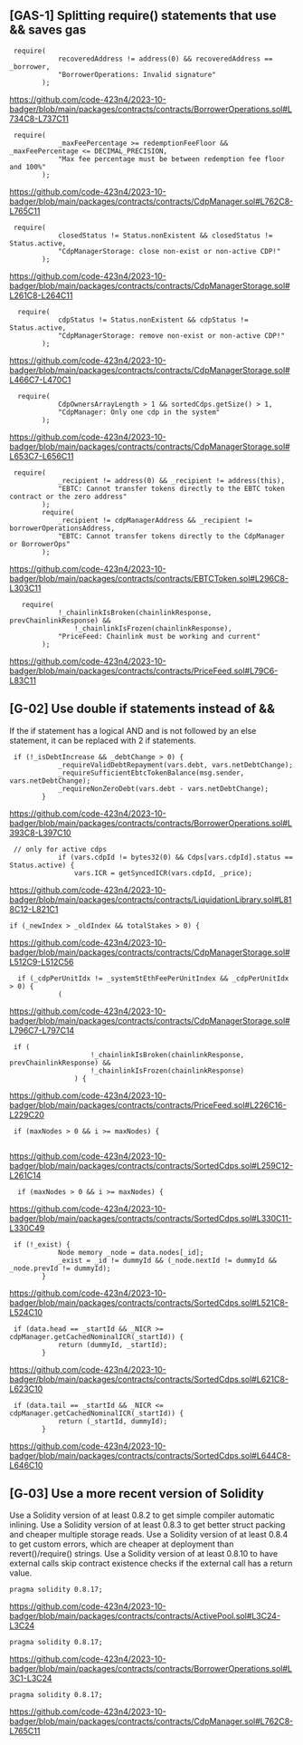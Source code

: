 ## [GAS-1] Splitting require() statements that use && saves gas

```
 require(
            recoveredAddress != address(0) && recoveredAddress == _borrower,
            "BorrowerOperations: Invalid signature"
        );
```
https://github.com/code-423n4/2023-10-badger/blob/main/packages/contracts/contracts/BorrowerOperations.sol#L734C8-L737C11

```
 require(
            _maxFeePercentage >= redemptionFeeFloor && _maxFeePercentage <= DECIMAL_PRECISION,
            "Max fee percentage must be between redemption fee floor and 100%"
        );
```
https://github.com/code-423n4/2023-10-badger/blob/main/packages/contracts/contracts/CdpManager.sol#L762C8-L765C11

```
 require(
            closedStatus != Status.nonExistent && closedStatus != Status.active,
            "CdpManagerStorage: close non-exist or non-active CDP!"
        );
```
https://github.com/code-423n4/2023-10-badger/blob/main/packages/contracts/contracts/CdpManagerStorage.sol#L261C8-L264C11

```
  require(
            cdpStatus != Status.nonExistent && cdpStatus != Status.active,
            "CdpManagerStorage: remove non-exist or non-active CDP!"
        );

```
https://github.com/code-423n4/2023-10-badger/blob/main/packages/contracts/contracts/CdpManagerStorage.sol#L466C7-L470C1

```
  require(
            CdpOwnersArrayLength > 1 && sortedCdps.getSize() > 1,
            "CdpManager: Only one cdp in the system"
        );
```
https://github.com/code-423n4/2023-10-badger/blob/main/packages/contracts/contracts/CdpManagerStorage.sol#L653C7-L656C11

```
 require(
            _recipient != address(0) && _recipient != address(this),
            "EBTC: Cannot transfer tokens directly to the EBTC token contract or the zero address"
        );
        require(
            _recipient != cdpManagerAddress && _recipient != borrowerOperationsAddress,
            "EBTC: Cannot transfer tokens directly to the CdpManager or BorrowerOps"
        );
```
https://github.com/code-423n4/2023-10-badger/blob/main/packages/contracts/contracts/EBTCToken.sol#L296C8-L303C11

```
   require(
            !_chainlinkIsBroken(chainlinkResponse, prevChainlinkResponse) &&
                !_chainlinkIsFrozen(chainlinkResponse),
            "PriceFeed: Chainlink must be working and current"
        );
```
https://github.com/code-423n4/2023-10-badger/blob/main/packages/contracts/contracts/PriceFeed.sol#L79C6-L83C11

## [G-02] Use double if statements instead of &&
If the if statement has a logical AND and is not followed by an else statement, it can be replaced with 2
if statements.

```
 if (!_isDebtIncrease && _debtChange > 0) {
            _requireValidDebtRepayment(vars.debt, vars.netDebtChange);
            _requireSufficientEbtcTokenBalance(msg.sender, vars.netDebtChange);
            _requireNonZeroDebt(vars.debt - vars.netDebtChange);
        }
```

https://github.com/code-423n4/2023-10-badger/blob/main/packages/contracts/contracts/BorrowerOperations.sol#L393C8-L397C10

```
 // only for active cdps
            if (vars.cdpId != bytes32(0) && Cdps[vars.cdpId].status == Status.active) {
                vars.ICR = getSyncedICR(vars.cdpId, _price);

```

https://github.com/code-423n4/2023-10-badger/blob/main/packages/contracts/contracts/LiquidationLibrary.sol#L818C12-L821C1

```
if (_newIndex > _oldIndex && totalStakes > 0) {
```
https://github.com/code-423n4/2023-10-badger/blob/main/packages/contracts/contracts/CdpManagerStorage.sol#L512C9-L512C56

```
  if (_cdpPerUnitIdx != _systemStEthFeePerUnitIndex && _cdpPerUnitIdx > 0) {
            (
```
https://github.com/code-423n4/2023-10-badger/blob/main/packages/contracts/contracts/CdpManagerStorage.sol#L796C7-L797C14

```
 if (
                    !_chainlinkIsBroken(chainlinkResponse, prevChainlinkResponse) &&
                    !_chainlinkIsFrozen(chainlinkResponse)
                ) {
```
https://github.com/code-423n4/2023-10-badger/blob/main/packages/contracts/contracts/PriceFeed.sol#L226C16-L229C20

```
 if (maxNodes > 0 && i >= maxNodes) {
             
```
https://github.com/code-423n4/2023-10-badger/blob/main/packages/contracts/contracts/SortedCdps.sol#L259C12-L261C14

```
  if (maxNodes > 0 && i >= maxNodes) {
```
https://github.com/code-423n4/2023-10-badger/blob/main/packages/contracts/contracts/SortedCdps.sol#L330C11-L330C49

```
 if (!_exist) {
            Node memory _node = data.nodes[_id];
            _exist = _id != dummyId && (_node.nextId != dummyId && _node.prevId != dummyId);
        }
```
https://github.com/code-423n4/2023-10-badger/blob/main/packages/contracts/contracts/SortedCdps.sol#L521C8-L524C10

```
 if (data.head == _startId && _NICR >= cdpManager.getCachedNominalICR(_startId)) {
            return (dummyId, _startId);
        }
```
https://github.com/code-423n4/2023-10-badger/blob/main/packages/contracts/contracts/SortedCdps.sol#L621C8-L623C10

```
 if (data.tail == _startId && _NICR <= cdpManager.getCachedNominalICR(_startId)) {
            return (_startId, dummyId);
        }
```
https://github.com/code-423n4/2023-10-badger/blob/main/packages/contracts/contracts/SortedCdps.sol#L644C8-L646C10

## [G‑03] Use a more recent version of Solidity
Use a Solidity version of at least 0.8.2 to get simple compiler automatic inlining.
Use a Solidity version of at least 0.8.3 to get better struct packing and cheaper multiple storage reads.
Use a Solidity version of at least 0.8.4 to get custom errors, which are cheaper at deployment than
revert()/require() strings.
Use a Solidity version of at least 0.8.10 to have external calls skip contract existence checks if the external call has a return value.

```
pragma solidity 0.8.17;
```
https://github.com/code-423n4/2023-10-badger/blob/main/packages/contracts/contracts/ActivePool.sol#L3C24-L3C24

```
pragma solidity 0.8.17;
```
https://github.com/code-423n4/2023-10-badger/blob/main/packages/contracts/contracts/BorrowerOperations.sol#L3C1-L3C24

```
pragma solidity 0.8.17;
```
https://github.com/code-423n4/2023-10-badger/blob/main/packages/contracts/contracts/CdpManager.sol#L762C8-L765C11